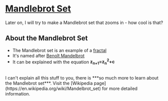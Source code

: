 # [Mandlebrot Set]()
Later on, I will try to make a Mandlebrot set that zooms in - how cool is that?
## About the Mandlebrot Set
- The Mandlebrot set is an example of a [fractal](https://en.wikipedia.org/wiki/Fractal)
- It's named after [Benoît Mandelbrot](https://en.wikipedia.org/wiki/Benoit_Mandelbrot)
- It can be explained with the equation **z<sub>n+1</sub>=z<sub>n</sub><sup>2</sup>+c**
<br>
I can't explain all this stuff to you, there is ***so much more to learn about the Mandlebrot set***. Visit the [Wikipedia page](https://en.wikipedia.org/wiki/Mandelbrot_set) for more detailed information.
